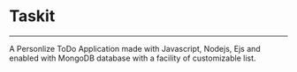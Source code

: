 # Taskit
---
A Personlize ToDo Application made with Javascript, Nodejs, Ejs and enabled with MongoDB database with a facility of customizable list.
